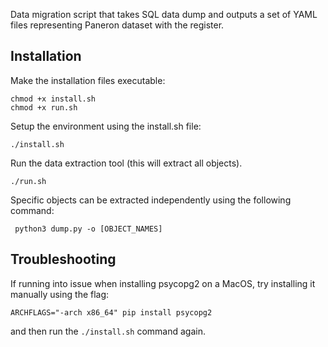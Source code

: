 Data migration script that takes SQL data dump and outputs a set of YAML files representing Paneron dataset with the register.

Installation
------------

Make the installation files executable:

```
chmod +x install.sh
chmod +x run.sh
```

Setup the environment using the install.sh file:

```
./install.sh
```

Run the data extraction tool (this will extract all objects).

```
./run.sh
```

Specific objects can be extracted independently using the following command:

```
 python3 dump.py -o [OBJECT_NAMES]
 ```


Troubleshooting
---------------

If running into issue when installing psycopg2 on a MacOS, try installing it manually using the flag:

```
ARCHFLAGS="-arch x86_64" pip install psycopg2
```

and then run the `./install.sh` command again.
